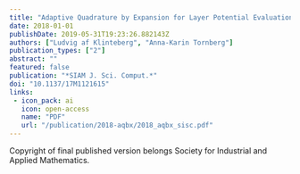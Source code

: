 ```yaml
---
title: "Adaptive Quadrature by Expansion for Layer Potential Evaluation in Two Dimensions"
date: 2018-01-01
publishDate: 2019-05-31T19:23:26.882143Z
authors: ["Ludvig af Klinteberg", "Anna-Karin Tornberg"]
publication_types: ["2"]
abstract: ""
featured: false
publication: "*SIAM J. Sci. Comput.*"
doi: "10.1137/17M1121615"
links:
 - icon_pack: ai
   icon: open-access
   name: "PDF"
   url: "/publication/2018-aqbx/2018_aqbx_sisc.pdf"
---
```


Copyright of final published version belongs Society for Industrial and Applied Mathematics.
